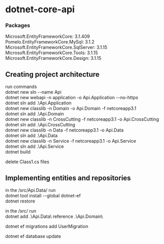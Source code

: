 <h1 class="code-line" data-line-start=0 data-line-end=1 ><a id="dotnetcoreapi_0"></a>dotnet-core-api</h1>

<h3 class="code-line" data-line-start=2 data-line-end=3 ><a id="Packages_2"></a>Packages</h3>
<p class="has-line-data" data-line-start="3" data-line-end="8">Microsoft.EntityFrameworkCore: 3.1.409<br>
Pomelo.EntityFrameworkCore.MySql: 3.1.2<br>
Microsoft.EntityFrameworkCore.SqlServer: 3.1.15<br>
Microsoft.EntityFrameworkCore.Tools: 3.1.15<br>
Microsoft.EntityFrameworkCore.Design: 3.1.15</p>
<h2 class="code-line" data-line-start=2 data-line-end=3 ><a id="Creating_project_architecture_2"></a>Creating project architecture</h2>
<p class="has-line-data" data-line-start="4" data-line-end="17">run commands<br>
dotnet new sln --name Api<br>
dotnet new webapi -n application -o Api.Application --no-https<br>
dotnet sln add .\Api.Application<br>
dotnet new classlib -n Domain -o Api.Domain -f netcoreapp3.1<br>
dotnet sln add .\Api.Domain<br>
dotnet new classlib -n CrossCutting -f netcoreapp3.1 -o Api.CrossCutting<br>
dotnet sln add .\Api.CrossCutting<br>
dotnet new classlib -n Data -f netcoreapp3.1 -o Api.Data<br>
dotnet sln add .\Api.Data<br>
dotnet new classlib -n Service -f netcoreapp3.1 -o Api.Service<br>
dotnet sln add .\Api.Service<br>
dotnet build</p>
<p class="has-line-data" data-line-start="18" data-line-end="19">delete Class1.cs files</p>
<h2 class="code-line" data-line-start=20 data-line-end=21 ><a id="Implementing_entities_and_repositories_20"></a>Implementing entities and repositories</h2>
<p class="has-line-data" data-line-start="29" data-line-end="32">in the /src/Api.Data/ run<br>
dotnet tool install --global dotnet-ef<br>
dotnet restore</p>

<p class="has-line-data" data-line-start="33" data-line-end="35">in the /src/ run<br>
dotnet add .\Api.Data\ reference .\Api.Domain\</p>

<p class="has-line-data" data-line-start="33" data-line-end="35">dotnet ef migrations add UserMigration</p>
<p class="has-line-data" data-line-start="33" data-line-end="35">dotnet ef database update</p>
